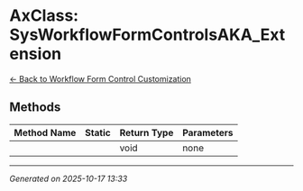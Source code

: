# AxClass: SysWorkflowFormControlsAKA_Extension

[← Back to Workflow Form Control Customization](../README.md)

## Methods

| Method Name | Static | Return Type | Parameters |
|-------------|--------|-------------|------------|
|  |  | void | none |

---

*Generated on 2025-10-17 13:33*

